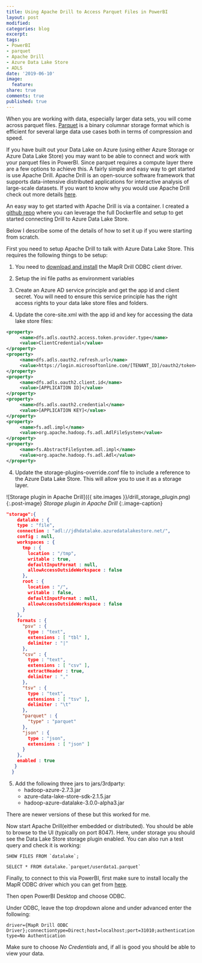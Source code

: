 ```yaml
---
title: Using Apache Drill to Access Parquet Files in PowerBI
layout: post
modified: 
categories: blog
excerpt:
tags:
- PowerBI
- parquet
- Apache Drill
- Azure Data Lake Store
- ADLS
date: '2019-06-10'
image:
  feature: 
share: true
comments: true
published: true
---
```


When you are working with data, especially larger data sets, you will come across parquet files. [Parquet](https://parquet.apache.org/) is a binary columnar storage format which is efficient for several large data use cases both in terms of compression and speed.
<!--more-->
If you have built out your Data Lake on Azure (using either Azure Storage or Azure Data Lake Store) you may want to be able to connect and work with your parquet files in PowerBI. Since parquet requires a compute layer there are a few options to achieve this. A fairly simple and easy way to get started is use Apache Drill. Apache Drill is an open-source software framework that supports data-intensive distributed applications for interactive analysis of large-scale datasets. If you want to know why you would use Apache Drill check out more details [here](https://drill.apache.org/why/).

An easy way to get started with Apache Drill is via a container. I created a [github repo](https://github.com/johndehavilland/apachedrillazuredatalake) where you can leverage the full Dockerfile and setup to get started connecting Drill to Azure Data Lake Store. 

Below I describe some of the details of how to set it up if you were starting from scratch.

First you need to setup Apache Drill to talk with Azure Data Lake Store. This requires the following things to be setup:

1. You need to [download and install](https://drill.apache.org/docs/installing-the-driver-on-linux/#step-1:-download-the-drill-odbc-driver) the MapR Drill ODBC client driver. 

2. Setup the ini file paths as environment variables

3. Create an Azure AD service principle and get the app id and client secret. You will need to ensure this service principle has the right access rights to your data lake store files and folders.

3. Update the core-site.xml with the app id and key for accessing the data lake store files:

```xml
<property>
     <name>dfs.adls.oauth2.access.token.provider.type</name>
     <value>ClientCredential</value>
</property>
<property>
     <name>dfs.adls.oauth2.refresh.url</name>
     <value>https://login.microsoftonline.com/[TENANT_ID]/oauth2/token</value>
</property>
<property>
     <name>dfs.adls.oauth2.client.id</name>
     <value>[APPLICATION ID]</value>
</property>
<property>
     <name>dfs.adls.oauth2.credential</name>
     <value>[APPLICATION KEY]</value>
</property> 
<property>
     <name>fs.adl.impl</name>
     <value>org.apache.hadoop.fs.adl.AdlFileSystem</value>
</property>
<property>
     <name>fs.AbstractFileSystem.adl.impl</name>
     <value>org.apache.hadoop.fs.adl.Adl</value>
</property>
```

4. Update the storage-plugins-override.conf file to include a reference to the Azure Data Lake Store. This will allow you to use it as a storage layer.

![Storage plugin in Apache Drill]({{ site.images }}/drill_storage_plugin.png)
{:.post-image}
*Storage plugin in Apache Drill*
{:.image-caption}

```json
"storage":{
    datalake : {
    type : "file",
    connection : "adl://jdhdatalake.azuredatalakestore.net/",
    config : null,
    workspaces : {
      tmp : {
        location : "/tmp",
        writable : true,
        defaultInputFormat : null,
        allowAccessOutsideWorkspace : false
      },
      root : {
        location : "/",
        writable : false,
        defaultInputFormat : null,
        allowAccessOutsideWorkspace : false
      }
    },
    formats : {
      "psv" : {
        type : "text",
        extensions : [ "tbl" ],
        delimiter : "|"
      },
      "csv" : {
        type : "text",
        extensions : [ "csv" ],
        extractHeader : true,
        delimiter : ","
      },
      "tsv" : {
        type : "text",
        extensions : [ "tsv" ],
        delimiter : "\t"
      },
      "parquet" : {
        "type" : "parquet"
      },
      "json" : {
        type : "json",
        extensions : [ "json" ]
      }
    },
    enabled : true
   }
  }
```

5. Add the following three jars to jars/3rdparty:
    * hadoop-azure-2.7.3.jar
    * azure-data-lake-store-sdk-2.1.5.jar
    * hadoop-azure-datalake-3.0.0-alpha3.jar

There are newer versions of these but this worked for me.

Now start Apache Drill(either embedded or distributed). You should be able to browse to the UI (typically on port 8047). Here, under storage you should see the Data Lake Store storage plugin enabled. You can also run a test query and check it is working:

```
SHOW FILES FROM `datalake`;
```

```
SELECT * FROM datalake.`parquet/userdata1.parquet`
```

Finally, to connect to this via PowerBI, first make sure to install locally the MapR ODBC driver which you can get from [here](http://package.mapr.com/tools/MapR-ODBC/MapR_Drill/).

Then open PowerBI Desktop and choose ODBC.

Under ODBC, leave the top dropdown alone and under advanced enter the following:

`driver={MapR Drill ODBC Driver};connectiontype=Direct;host=localhost;port=31010;authenticationtype=No Authentication`

Make sure to choose *No Credentials* and, if all is good you should be able to view your data.